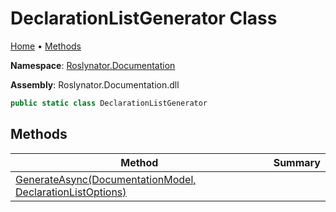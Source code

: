 <a name="_top"></a>

# DeclarationListGenerator Class

[Home](../../../README.md#_top) &#x2022; [Methods](#methods)

**Namespace**: [Roslynator.Documentation](../README.md#_top)

**Assembly**: Roslynator\.Documentation\.dll

```csharp
public static class DeclarationListGenerator
```

## Methods

| Method | Summary |
| ------ | ------- |
| [GenerateAsync(DocumentationModel, DeclarationListOptions)](GenerateAsync/README.md#_top) | |


